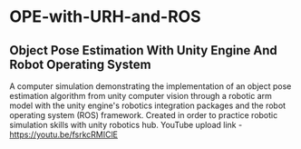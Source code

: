 # OPE-with-URH-and-ROS

## Object Pose Estimation With Unity Engine And Robot Operating System

A computer simulation demonstrating the implementation of an object pose estimation algorithm from unity computer vision through a robotic arm model with the unity engine's robotics integration packages and the robot operating system (ROS) framework. Created in order to practice robotic simulation skills with unity robotics hub. YouTube upload link - https://youtu.be/fsrkcRMIClE